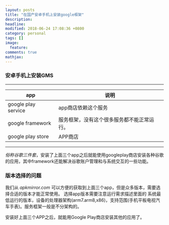 ```yaml
---
layout: posts
title: "在国产安卓手机上安装google框架"
description: 
headline: 
modified: 2018-06-24 17:08:36 +0800
category: personal
tags: []
image: 
  feature: 
comments: true
mathjax: 
---
```


### 安卓手机上安装GMS

---

| app                 | 说明                                       |
| ------------------- | ------------------------------------------ |
| google play service | app商店依赖这个服务                        |
| google framework    | 服务框架，没有这个很多服务都不能正常运行。 |
| google play store   | APP商店                                    |

---

*俗称谷歌三件套*，安装了上面三个app之后就能使用googleplay商店安装各种谷歌的应用，其中framework还能解决谷歌账户管理和与系统交互的一些功能。

### 版本选择的问题

我们从 *apkmirror.com* 可以方便的获取到上面三个app，但是众多版本，需要选择合适的版本才能正常使用。
选择app版本需要注意运行需求描述里面的 系统最低运行的版本，设备的处理器架构(arm7.arm8,x86)，支持范围(手机平板电视汽车手表)。服务框架一般是不分架构的。



安装好上面三个APP之后，就能用Google Play商店安装其他的应用了。
